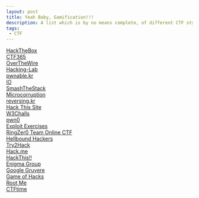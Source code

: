 ```yaml
---
layout: post
title: Yeah Baby, Gamification!!!
description: A list which is by no means complete, of different CTF style sites.
tags:
 - CTF
---
```


[HackTheBox](https://www.hackthebox.eu/) <br />
[CTF365](https://ctf365.com/) <br />
[OverTheWire](http://overthewire.org/wargames/)<br />
[Hacking-Lab](https://www.hacking-lab.com/index.html)<br />
[pwnable.kr](http://pwnable.kr/)<br />
[IO](http://io.netgarage.org/)<br />
[SmashTheStack](http://smashthestack.org/)<br />
[Microcorruption](https://microcorruption.com/login)<br />
[reversing.kr](http://reversing.kr/index.php)<br />
[Hack This Site](https://www.hackthissite.org/)<br />
[W3Challs](https://w3challs.com/)<br />
[pwn0](https://pwn0.com/)<br />
[Exploit Exercises](https://exploit-exercises.com/)<br />
[RingZer0 Team Online CTF](https://ringzer0team.com/)<br />
[Hellbound Hackers](https://www.hellboundhackers.org/)<br />
[Try2Hack](http://www.try2hack.nl/)<br />
[Hack.me](https://hack.me/)<br />
[HackThis!!](https://www.hackthis.co.uk/)<br />
[Enigma Group](https://www.enigmagroup.org/)<br />
[Google Gruyere](https://google-gruyere.appspot.com/)<br />
[Game of Hacks](http://www.gameofhacks.com/)<br />
[Root Me](https://www.root-me.org/)<br />
[CTFtime](https://ctftime.org/)<br />
